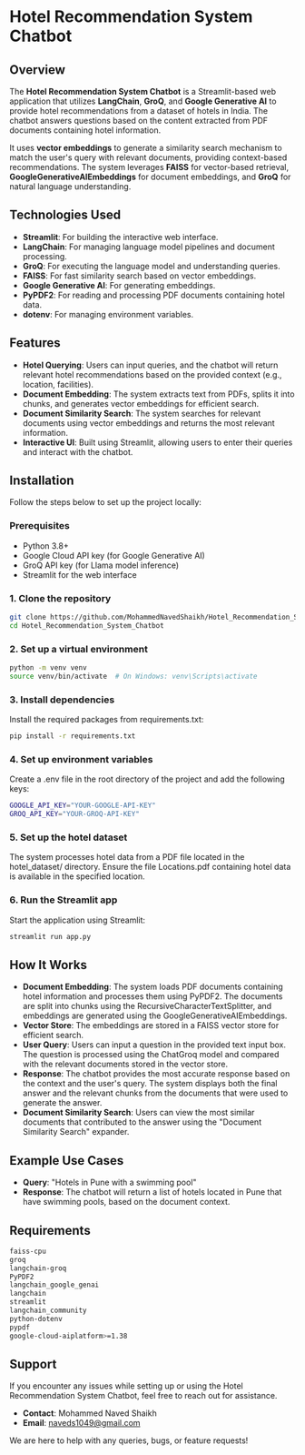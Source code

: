 # Hotel Recommendation System Chatbot

## Overview

The **Hotel Recommendation System Chatbot** is a Streamlit-based web application that utilizes **LangChain**, **GroQ**, and **Google Generative AI** to provide hotel recommendations from a dataset of hotels in India. The chatbot answers questions based on the content extracted from PDF documents containing hotel information. 

It uses **vector embeddings** to generate a similarity search mechanism to match the user's query with relevant documents, providing context-based recommendations. The system leverages **FAISS** for vector-based retrieval, **GoogleGenerativeAIEmbeddings** for document embeddings, and **GroQ** for natural language understanding.

## Technologies Used

- **Streamlit**: For building the interactive web interface.
- **LangChain**: For managing language model pipelines and document processing.
- **GroQ**: For executing the language model and understanding queries.
- **FAISS**: For fast similarity search based on vector embeddings.
- **Google Generative AI**: For generating embeddings.
- **PyPDF2**: For reading and processing PDF documents containing hotel data.
- **dotenv**: For managing environment variables.

## Features

- **Hotel Querying**: Users can input queries, and the chatbot will return relevant hotel recommendations based on the provided context (e.g., location, facilities).
- **Document Embedding**: The system extracts text from PDFs, splits it into chunks, and generates vector embeddings for efficient search.
- **Document Similarity Search**: The system searches for relevant documents using vector embeddings and returns the most relevant information.
- **Interactive UI**: Built using Streamlit, allowing users to enter their queries and interact with the chatbot.

## Installation

Follow the steps below to set up the project locally:

### Prerequisites

- Python 3.8+
- Google Cloud API key (for Google Generative AI)
- GroQ API key (for Llama model inference)
- Streamlit for the web interface

### 1. Clone the repository
```bash
git clone https://github.com/MohammedNavedShaikh/Hotel_Recommendation_System_Chatbot.git
cd Hotel_Recommendation_System_Chatbot
```

### 2. Set up a virtual environment
```bash
python -m venv venv
source venv/bin/activate  # On Windows: venv\Scripts\activate
```

### 3. Install dependencies
Install the required packages from requirements.txt:
```bash
pip install -r requirements.txt
```

### 4. Set up environment variables
Create a .env file in the root directory of the project and add the following keys:
```bash
GOOGLE_API_KEY="YOUR-GOOGLE-API-KEY"
GROQ_API_KEY="YOUR-GROQ-API-KEY"
```

### 5. Set up the hotel dataset
The system processes hotel data from a PDF file located in the hotel_dataset/ directory. Ensure the file Locations.pdf containing hotel data is available in the specified location.

### 6. Run the Streamlit app
Start the application using Streamlit:
```bash
streamlit run app.py
```

## How It Works

- **Document Embedding**: The system loads PDF documents containing hotel information and processes them using PyPDF2. The documents are split into chunks using the RecursiveCharacterTextSplitter, and embeddings are generated using the GoogleGenerativeAIEmbeddings.
- **Vector Store**: The embeddings are stored in a FAISS vector store for efficient search.
- **User Query**: Users can input a question in the provided text input box. The question is processed using the ChatGroq model and compared with the relevant documents stored in the vector store.
- **Response**: The chatbot provides the most accurate response based on the context and the user's query. The system displays both the final answer and the relevant chunks from the documents that were used to generate the answer.
- **Document Similarity Search**: Users can view the most similar documents that contributed to the answer using the "Document Similarity Search" expander.

## Example Use Cases

- **Query**: "Hotels in Pune with a swimming pool"
- **Response**: The chatbot will return a list of hotels located in Pune that have swimming pools, based on the document context.

## Requirements
```bash
faiss-cpu
groq
langchain-groq
PyPDF2
langchain_google_genai
langchain
streamlit
langchain_community
python-dotenv
pypdf
google-cloud-aiplatform>=1.38
```

## Support
If you encounter any issues while setting up or using the Hotel Recommendation System Chatbot, feel free to reach out for assistance.
- **Contact**: Mohammed Naved Shaikh
- **Email**: naveds1049@gmail.com

We are here to help with any queries, bugs, or feature requests!
